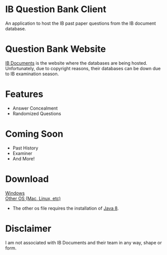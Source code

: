 # IB Question Bank Client
An application to host the IB past paper questions from the IB document database.

# Question Bank Website
<a href='https://www.ibdocuments.com/'>IB Documents</a> is the website where the databases are being hosted. Unfortunately, due to copyright reasons, their databases can be down due to IB examination season.

# Features
<ul>
  <li>Answer Concealment</li>
  <li>Randomized Questions</li>
</ul>

# Coming Soon
<ul>
  <li>Past History</li>
  <li>Examiner</li>
  <li>And More!</li>
</ul>

# Download
<a href='https://github.com/CydiaBoss/IB-Question-Bank-Client/raw/master/program/IBQB-Proto-Win-Demo.jar'>Windows</a><br>
<a href='https://github.com/CydiaBoss/IB-Question-Bank-Client/raw/master/program/IBQB-Proto-Demo.jar'>Other OS (Mac, Linux, etc)</a>
<ul><li>The other os file requires the installation of <a href='https://www.java.com/en/download/'>Java 8</a>.</li></ul>

# Disclaimer
I am not associated with IB Documents and their team in any way, shape or form.